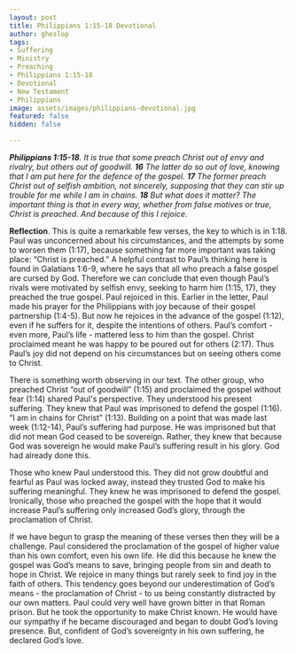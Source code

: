 ```yaml
---
layout: post
title: Philippians 1:15-18 Devotional
author: gheslop
tags:
- Suffering
- Ministry
- Preaching
- Philippians 1:15-18
- Devotional
- New Testament
- Philippians
image: assets/images/philippians-devotional.jpg
featured: false
hidden: false

---
```

**_Philippians 1:15-18_**_. It is true that some preach Christ out of envy and rivalry, but others out of goodwill. **16** The latter do so out of love, knowing that I am put here for the defence of the gospel. **17** The former preach Christ out of selfish ambition, not sincerely, supposing that they can stir up trouble for me while I am in chains. **18** But what does it matter? The important thing is that in every way, whether from false motives or true, Christ is preached. And because of this I rejoice._

**Reflection**. This is quite a remarkable few verses, the key to which is in 1:18. Paul was unconcerned about his circumstances, and the attempts by some to worsen them (1:17), because something far more important was taking place: “Christ is preached.” A helpful contrast to Paul’s thinking here is found in Galatians 1:6-9, where he says that all who preach a false gospel are cursed by God. Therefore we can conclude that even though Paul’s rivals were motivated by selfish envy, seeking to harm him (1:15, 17), they preached the true gospel. Paul rejoiced in this. Earlier in the letter, Paul made his prayer for the Philippians with joy because of their gospel partnership (1:4-5). But now he rejoices in the advance of the gospel (1:12), even if he suffers for it, despite the intentions of others. Paul’s comfort - even more, Paul’s life - mattered less to him than the gospel. Christ proclaimed meant he was happy to be poured out for others (2:17). Thus Paul’s joy did not depend on his circumstances but on seeing others come to Christ.

There is something worth observing in our text. The other group, who preached Christ “out of goodwill” (1:15) and proclaimed the gospel without fear (1:14) shared Paul's perspective. They understood his present suffering. They knew that Paul was imprisoned to defend the gospel (1:16). “I am in chains for Christ” (1:13). Building on a point that was made last week (1:12-14), Paul’s suffering had purpose. He was imprisoned but that did not mean God ceased to be sovereign. Rather, they knew that because God was sovereign he would make Paul’s suffering result in his glory. God had already done this.

Those who knew Paul understood this. They did not grow doubtful and fearful as Paul was locked away, instead they trusted God to make his suffering meaningful. They knew he was imprisoned to defend the gospel. Ironically, those who preached the gospel with the hope that it would increase Paul’s suffering only increased God’s glory, through the proclamation of Christ.

If we have begun to grasp the meaning of these verses then they will be a challenge. Paul considered the proclamation of the gospel of higher value than his own comfort, even his own life. He did this because he knew the gospel was God’s means to save, bringing people from sin and death to hope in Christ. We rejoice in many things but rarely seek to find joy in the faith of others. This tendency goes beyond our underestimation of God’s means - the proclamation of Christ - to us being constantly distracted by our own matters. Paul could very well have grown bitter in that Roman prison. But he took the opportunity to make Christ known. He would have our sympathy if he became discouraged and began to doubt God’s loving presence. But, confident of God’s sovereignty in his own suffering, he declared God’s love.
